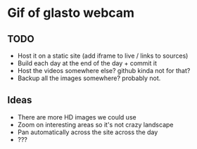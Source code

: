 # Gif of glasto webcam

## TODO
- Host it on a static site (add iframe to live / links to sources)
- Build each day at the end of the day + commit it
- Host the videos somewhere else? github kinda not for that?
- Backup all the images somewhere? probably not.

## Ideas
- There are more HD images we could use
- Zoom on interesting areas so it's not crazy landscape
- Pan automatically across the site across the day
- ???

